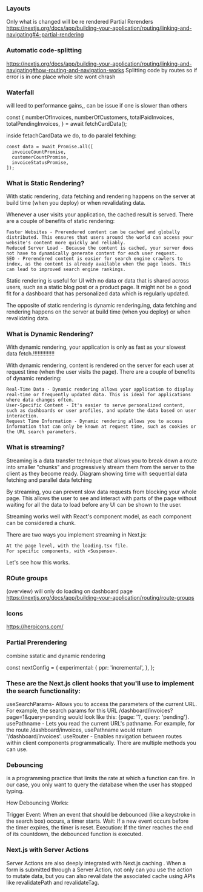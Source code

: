 ### Layouts
Only what is changed will be re rendered
Partial Rerenders
https://nextjs.org/docs/app/building-your-application/routing/linking-and-navigating#4-partial-rendering

### Automatic code-splitting
https://nextjs.org/docs/app/building-your-application/routing/linking-and-navigating#how-routing-and-navigation-works
Splitting code by routes so
if error is in one place whole site wont chrash

### Waterfall
will leed to performance gains,, can be issue if one is slower than others

const {
  numberOfInvoices,
  numberOfCustomers,
  totalPaidInvoices,
  totalPendingInvoices,
} = await fetchCardData();

inside fetachCardData we do, to do paralel fetching:

    const data = await Promise.all([
      invoiceCountPromise,
      customerCountPromise,
      invoiceStatusPromise,
    ]);


### What is Static Rendering?

With static rendering, data fetching and rendering happens on the server at build time (when you deploy) or when revalidating data.

Whenever a user visits your application, the cached result is served. There are a couple of benefits of static rendering:

    Faster Websites - Prerendered content can be cached and globally distributed. This ensures that users around the world can access your website's content more quickly and reliably.
    Reduced Server Load - Because the content is cached, your server does not have to dynamically generate content for each user request.
    SEO - Prerendered content is easier for search engine crawlers to index, as the content is already available when the page loads. This can lead to improved search engine rankings.

Static rendering is useful for UI with no data or data that is shared across users, such as a static blog post or a product page. It might not be a good fit for a dashboard that has personalized data which is regularly updated.

The opposite of static rendering is dynamic rendering.ing, data fetching and rendering happens on the server at build time (when you deploy) or when revalidating data.


### What is Dynamic Rendering?

With dynamic rendering, your application is only as fast as your slowest data fetch.!!!!!!!!!!!!!!

With dynamic rendering, content is rendered on the server for each user at request time (when the user visits the page). There are a couple of benefits of dynamic rendering:

    Real-Time Data - Dynamic rendering allows your application to display real-time or frequently updated data. This is ideal for applications where data changes often.
    User-Specific Content - It's easier to serve personalized content, such as dashboards or user profiles, and update the data based on user interaction.
    Request Time Information - Dynamic rendering allows you to access information that can only be known at request time, such as cookies or the URL search parameters.
### What is streaming?

Streaming is a data transfer technique that allows you to break down a route into smaller "chunks" and progressively stream them from the server to the client as they become ready.
Diagram showing time with sequential data fetching and parallel data fetching

By streaming, you can prevent slow data requests from blocking your whole page. This allows the user to see and interact with parts of the page without waiting for all the data to load before any UI can be shown to the user.

Streaming works well with React's component model, as each component can be considered a chunk.

There are two ways you implement streaming in Next.js:

    At the page level, with the loading.tsx file.
    For specific components, with <Suspense>.

Let's see how this works.

### ROute groups
(overview)
will only do loading on dashboard page  
https://nextjs.org/docs/app/building-your-application/routing/route-groups

### Icons

https://heroicons.com/

### Partial Prerendering
combine sstatic and dynamic rendering

const nextConfig = {
  experimental: {
    ppr: 'incremental',
  },
};

### These are the Next.js client hooks that you'll use to implement the search functionality:

useSearchParams- Allows you to access the parameters of the current URL. For example, the search params for this URL /dashboard/invoices?page=1&query=pending would look like this: {page: '1', query: 'pending'}.
usePathname - Lets you read the current URL's pathname. For example, for the route /dashboard/invoices, usePathname would return '/dashboard/invoices'.
useRouter - Enables navigation between routes within client components programmatically. There are multiple methods you can use.


### Debouncing 

is a programming practice that limits the rate at which a function can fire. In our case, you only want to query the database when the user has stopped typing.

How Debouncing Works:

Trigger Event: When an event that should be debounced (like a keystroke in the search box) occurs, a timer starts.
Wait: If a new event occurs before the timer expires, the timer is reset.
Execution: If the timer reaches the end of its countdown, the debounced function is executed.


### Next.js with Server Actions

Server Actions are also deeply integrated with Next.js caching
. When a form is submitted through a Server Action, not only can you use the action to mutate data, but you can also revalidate the associated cache using APIs like revalidatePath and revalidateTag.
